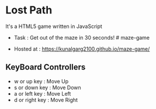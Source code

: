 # Lost Path

It's a HTML5 game written in JavaScript 

- Task : Get out of the maze in 30 seconds! # maze-game

- Hosted at : https://kunalgarg2100.github.io/maze-game/

## KeyBoard Controllers
- w or up key : Move Up
- s or down key : Move Down
- a or left key : Move Left
- d or right key : Move Right
